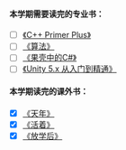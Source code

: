 #### 本学期需要读完的专业书：
- [ ] [《C++ Primer Plus》](c++pp/)
- [ ] [《算法》](Algorithms/)
- [ ] [《果壳中的C#》](http://note.youdao.com/)
- [ ] [《Unity 5.x 从入门到精通》](http://note.youdao.com/)  
#### 本学期读完的课外书：
- [x]  [《天年》](《天年》.md)
- [x] [《活着》](《活着》.md)
- [x] [《放学后》]()